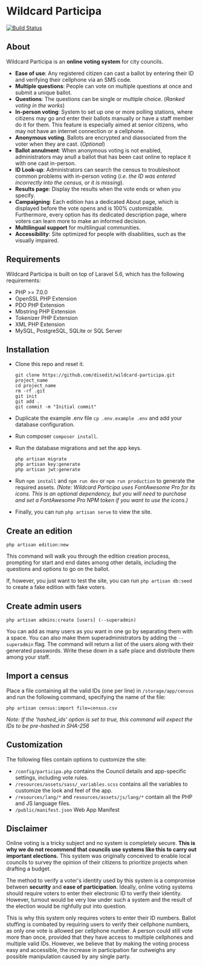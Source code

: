 # Wildcard Participa
[![Build Status](https://travis-ci.org/disedit/wildcard-participa.svg?branch=master)](https://travis-ci.org/disedit/wildcard-participa)

## About
Wildcard Participa is an __online voting system__ for city councils.

- __Ease of use__: Any registered citizen can cast a ballot by entering their ID and verifying their cellphone via an SMS code.
- __Multiple questions__: People can vote on multiple questions at once and submit a unique ballot.
- __Questions__: The questions can be single or multiple choice. (_Ranked voting in the works_)
- __In-person voting__: System to set up one or more polling stations, where citizens may go and enter their ballots manually or have a staff member do it for them. This feature is especially aimed at senior citizens, who may not have an internet connection or a cellphone.
- __Anonymous voting__. Ballots are encrypted and diassociated from the voter when they are cast. (_Optional_)
- __Ballot annulment__: When anonymous voting is not enabled, administrators may anull a ballot that has been cast online to replace it with one cast in-person.
- __ID Look-up__: Administrators can search the census to troubleshoot common problems with in-person voting (_i.e. the ID was entered incorrectly into the census, or it is missing_).
- __Results page__: Display the results when the vote ends or when you specify.
- __Campaigning__: Each edition has a dedicated About page, which is displayed before the vote opens and is 100% customizable. Furthermore, every option has its dedicated description page, where voters can learn more to make an informed decision.
- __Multilingual support__ for multilingual communities.
- __Accessibility__: Site optimized for people with disabilities, such as the visually impaired.

## Requirements
Wildcard Participa is built on top of Laravel 5.6, which has the following requirements:

- PHP >= 7.0.0
- OpenSSL PHP Extension
- PDO PHP Extension
- Mbstring PHP Extension
- Tokenizer PHP Extension
- XML PHP Extension
- MySQL, PostgreSQL, SQLite or SQL Server

## Installation
- Clone this repo and reset it.

    ```
    git clone https://github.com/disedit/wildcard-participa.git project_name
    cd project_name
    rm -rf .git
    git init
    git add .
    git commit -m "Initial commit"
    ```

- Duplicate the example .env file `cp .env.example .env` and add your database configuration.
- Run composer `composer install`.
- Run the database migrations and set the app keys.

    ```
    php artisan migrate
    php artisan key:generate
    php artisan jwt:generate
    ```

- Run `npm install` and `npm run dev` or `npm run production` to generate the required assets. _(Note: Wildcard Participa uses FontAwesome Pro for its icons. This is an optional dependency, but you will need to purchase and set a FontAwesome Pro NPM token if you want to use the icons.)_

- Finally, you can run `php artisan serve` to view the site.

## Create an edition
```
php artisan edition:new
```

This command will walk you through the edition creation process, prompting for start and end dates among other details, including the questions and options to go on the ballot.

If, however, you just want to test the site, you can run `php artisan db:seed` to create a fake edition with fake voters.

## Create admin users
```
php artisan admins:create [users] (--superadmin)
```

You can add as many users as you want in one go by separating them with a space. You can also make them superadministrators by adding the `--superadmin` flag. The command will return a list of the users along with their generated passwords. Write these down in a safe place and distribute them among your staff.

## Import a census
Place a file containing all the valid IDs (one per line) in `/storage/app/census` and run the following command, specifying the name of the file:

```
php artisan census:import file=census.csv
```

_Note: If the 'hashed_ids' option is set to true, this command will expect the IDs to be pre-hashed in SHA-256_

## Customization
The following files contain options to customize the site:
- `/config/participa.php` contains the Council details and app-specific settings, including vote rules.
- `/resources/assets/sass/_variables.scss` contains all the variables to customize the look and feel of the app.
- `/resources/lang/*` and `resources/assets/js/lang/*` contain all the PHP and JS language files.
- `/public/manifest.json` Web App Manifest

## Disclaimer
Online voting is a tricky subject and no system is completely secure. __This is why we do not recommend that councils use systems like this to carry out important elections.__ This system was originally conceived to enable local councils to survey the opinion of their citizens to prioritize projects when drafting a budget.

The method to verify a voter's identity used by this system is a compromise between __security__ and __ease of participation__. Ideally, online voting systems should require voters to enter their electronic ID to verify their identity. However, turnout would be very low under such a system and the result of the election would be righfully put into question.

This is why this system only requires voters to enter their ID numbers. Ballot stuffing is combated by requiring users to verify their cellphone numbers, as only one vote is allowed per cellphone number. A person could still vote more than once, provided that they have access to multiple cellphones and multiple valid IDs. However, we believe that by making the voting process easy and accessible, the increase in participation far outweighs any possible manipulation caused by any single party.
